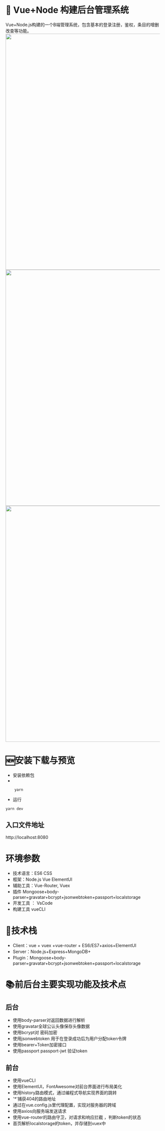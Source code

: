 # 🎉 Vue+Node 构建后台管理系统
Vue+Node.js构建的一个B端管理系统，包含基本的登录注册，鉴权，条目的增删改查等功能。
<img src="https://github.com/gsh0581/nodeApp/img/houdai.png" width="1024" height="768" align=center />
<img src="https://github.com/gsh0581/nodeApp/img/QQ20190819-212206.png" width="1024" height="768" align=center />
<img src="https://github.com/gsh0581/nodeApp/img/QQ20190819-212225.png" width="1024" height="768" align=center />
# 🆕安装下载与预览
- 安装依赖包
- 
``` 
    yarn
 ```
 - 运行
```
yarn dev
```

## 入口文件地址
   http://localhost:8080
# 环境参数
- 技术语言：ES6 CSS 
- 框架：Node.js Vue ElementUI
- 辅助工具：Vue-Router, Vuex
- 插件 Mongoose+body-parser+gravatar+bcrypt+jsonwebtoken+passport+localstorage
- 开发工具 ： VsCode
- 构建工具 vueCLI

# 💞技术栈
- Client：vue + vuex +vue-router + ES6/ES7+axios+ElementUI
- Server：Node.js+Express+MongoDB+
- Plugin：Mongoose+body-parser+gravatar+bcrypt+jsonwebtoken+passport+localstorage

#  📚前后台主要实现功能及技术点
## 后台
- 使用body-parser对返回数据进行解析
- 使用gravatar全球公认头像保存头像数据
- 使用bcrypt对 密码加密
- 使用jsonwebtoken 用于在登录成功后为用户分配token令牌
- 使用bearer+Token加密接口
- 使用passport passport-jwt 验证token

## 前台
- 使用vueCLI
- 使用ElementUI，FontAwesome对前台界面进行布局美化
- 使用history路由模式，通过编程式导航实现界面的跳转
-  '*'捕获404的路由地址
- 通过在vue.config.js里代理配置，实现对服务器的跨域
- 使用axios向服务端发送请求
- 使用vue-router的路由守卫，对请求和响应拦截 ，判断token的状态
- 首页解析localstorage的token，并存储到vuex中